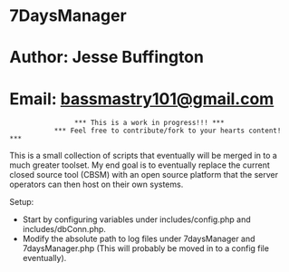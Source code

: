 
#			7DaysManager
#	Author: Jesse Buffington
#	Email: bassmastry101@gmail.com



					*** This is a work in progress!!! ***
			   *** Feel free to contribute/fork to your hearts content! ***



This is a small collection of scripts that eventually will be merged in to a much greater toolset.
My end goal is to eventually replace the current closed source tool (CBSM) with an open source platform that the server operators can then host on their own systems.

Setup:
- Start by configuring variables under includes/config.php and includes/dbConn.php.
- Modify the absolute path to log files under 7daysManager and 7daysManager.php (This will probably be moved in to a config file eventually).
